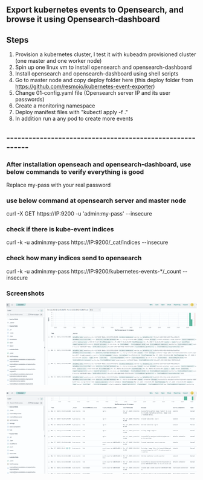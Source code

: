## Export kubernetes events to Opensearch, and browse it using Opensearch-dashboard

## Steps

1. Provision a kubernetes cluster, I test it with kubeadm provisioned cluster (one master and one worker node)
2. Spin up one linux vm to install opensearch and opensearch-dashboard
3. Install opensearch and opensearch-dashboard using shell scripts
4. Go to master node and copy deploy folder here (this deploy folder from https://github.com/resmoio/kubernetes-event-exporter)
5. Change 01-config.yaml file (Opensearch server IP and its user passwords)
6. Create a monitoring namespace
7. Deploy manifest files with "kubectl apply -f ."
8. In addition run a any pod to create more events

## ---------------------------------------------------------

### After installation openseach and opensearch-dashboard, use below commands to verify everything is good
Replace my-pass with your real password

### use below command at opensearch server and master node
curl -X GET https://IP:9200 -u 'admin:my-pass' --insecure

### check if there is kube-event indices
curl -k -u admin:my-pass https://IP:9200/_cat/indices --insecure

### check how many indices send to opensearch
curl -k -u admin:my-pass https://IP:9200/kubernetes-events-*/_count --insecure

### Screenshots

![Opensearch Dashboard](images/1.png)

![Opensearch Dashboard](images/2.png)

